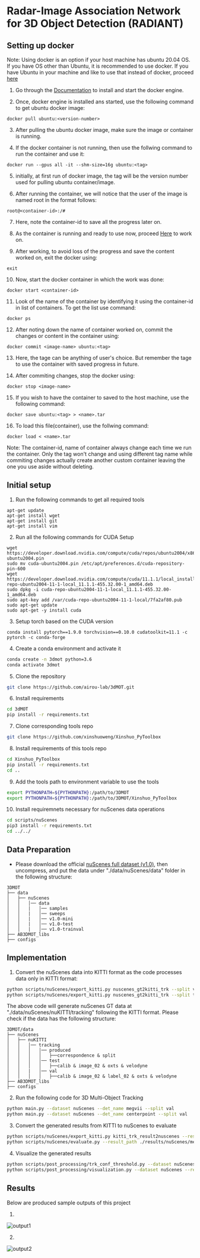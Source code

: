 # Radar-Image Association Network for 3D Object Detection (RADIANT)


## Setting up docker
Note: Using docker is an option if your host machine has ubuntu 20.04 OS. If you have OS other than Ubuntu, it is recommended to use docker. If you have Ubuntu in your machine and like to use that instead of docker, proceed [here](#environment-setup)

1. Go through the [Documentation](https://docs.docker.com/desktop/) to install and start the docker engine.

2. Once, docker engine is installed ans started, use the following command to get ubuntu docker image:

```
docker pull ubuntu:<version-number>
```
3. After pulling the ubuntu docker image, make sure the image or container is running. 

4. If the docker container is not running, then use the follwing command to run the container and use it:
```
docker run --gpus all -it --shm-size=16g ubuntu:<tag>
```
5. initially, at first run of docker image, the tag will be the version number used for pulling ubuntu container/image.

6. After running the container, we will notice that the user of the image is named root in the format follows:
```
root@<container-id>:/#
```
7. Here, note the container-id to save all the progress later on.

8. As the container is running and ready to use now, proceed [Here](#environment-setup) to work on.
9. After working, to avoid loss of the progress and save the content worked on, exit the docker using:
```
exit
```
10. Now, start the docker container in which the work was done:
```
docker start <container-id>
```
11. Look of the name of the container by identifying it using the container-id in list of containers. To get the list use command:
```
docker ps
```
12. After noting down the name of container worked on, commit the changes or content in the container using:
```
docker commit <image-name> ubuntu:<tag>
```
13. Here, the tage can be anything of user's choice. But remember the tage to use the container with saved progress in future.

14. After commiting changes, stop the docker using:
```
docker stop <image-name>
```
15. If you wish to have the container to saved to the host machine, use the following command:
```
docker save ubuntu:<tag> > <name>.tar
```
16. To load this file(container), use the follwing command:
```
docker load < <name>.tar
```

Note: The container-id, name of container always change each time we run the container. Only the tag won't change and using different tag name while commiting changes actually create another custom container leaving the one you use aside without deleting.



## Initial setup

1. Run the following commands to get all required tools
```
apt-get update
apt-get install wget
apt-get install git
apt-get install vim
```

2. Run all the following commands for CUDA Setup
```
wget https://developer.download.nvidia.com/compute/cuda/repos/ubuntu2004/x86_64/cuda-ubuntu2004.pin
sudo mv cuda-ubuntu2004.pin /etc/apt/preferences.d/cuda-repository-pin-600
wget https://developer.download.nvidia.com/compute/cuda/11.1.1/local_installers/cuda-repo-ubuntu2004-11-1-local_11.1.1-455.32.00-1_amd64.deb
sudo dpkg -i cuda-repo-ubuntu2004-11-1-local_11.1.1-455.32.00-1_amd64.deb
sudo apt-key add /var/cuda-repo-ubuntu2004-11-1-local/7fa2af80.pub
sudo apt-get update
sudo apt-get -y install cuda
```

3. Setup torch based on the CUDA version
```
conda install pytorch==1.9.0 torchvision==0.10.0 cudatoolkit=11.1 -c pytorch -c conda-forge
```

4. Create a conda environment and activate it
```bash
conda create -n 3dmot python=3.6
conda activate 3dmot
```

5. Clone the repository
```bash
git clone https://github.com/airou-lab/3dMOT.git
```

6. Install requirements
```bash
cd 3dMOT
pip install -r requirements.txt
```

7. Clone corresponding tools repo
```bash
git clone https://github.com/xinshuoweng/Xinshuo_PyToolbox
```

8. Install requirements of this tools repo
```bash
cd Xinshuo_PyToolbox
pip install -r requirements.txt
cd ..
```

9. Add the tools path to environment variable to use the tools
```bash
export PYTHONPATH=${PYTHONPATH}:/path/to/3DMOT
export PYTHONPATH=${PYTHONPATH}:/path/to/3DMOT/Xinshuo_PyToolbox
```

10. Install requiremnets necessary for nuScenes data operations
```bash
cd scripts/nuScenes
pip3 install -r requirements.txt
cd ../../
```

## Data Preparation
* Please download the official [nuScenes full dataset (v1.0)](https://www.nuscenes.org/download), then uncompress, and put the data under "./data/nuScenes/data" folder in the following structure:

```
3DMOT
├── data
│   ├── nuScenes
│   │   │── data
│   │   |   │── samples
│   │   |   │── sweeps
│   │   |   │── v1.0-mini
│   │   |   │── v1.0-test
│   │   |   │── v1.0-trainval
├── AB3DMOT_libs
├── configs
```

## Implementation

1. Convert the nuScenes data into KITTI format as the code processes data only in KITTI format:

```bash
python scripts/nuScenes/export_kitti.py nuscenes_gt2kitti_trk --split val
python scripts/nuScenes/export_kitti.py nuscenes_gt2kitti_trk --split test
```

The above code will generate nuScenes GT data at "./data/nuScenes/nuKITTI/tracking" following the KITTI format. Please check if the data has the following structure:

```
3DMOT/data
├── nuScenes
│   ├── nuKITTI
│   │   │── tracking
│   │   │   │── produced
│   │   │   │   ├──correspondence & split
│   │   │   │── test
│   │   │   │   ├──calib & image_02 & oxts & velodyne 
│   │   |   │── val
│   │   │   │   ├──calib & image_02 & label_02 & oxts & velodyne 
├── AB3DMOT_libs
├── configs
```

2. Run the following code for 3D Multi-Object Tracking
```bash
python main.py --dataset nuScenes --det_name megvii --split val
python main.py --dataset nuScenes --det_name centerpoint --split val
```

3. Convert the generated results from KITTI to nuScenes to evaluate
```bash
python scripts/nuScenes/export_kitti.py kitti_trk_result2nuscenes --result_name megvii_val_H1 --split val
python scripts/nuScenes/evaluate.py --result_path ./results/nuScenes/megvii_val_H1/results_val.json

```

4. Visualize the generated results 
```bash
python scripts/post_processing/trk_conf_threshold.py --dataset nuScenes-- result_sha megvii_val_H1
python scripts/post_processing/visualization.py --dataset nuScenes --result_sha megvii_val_H1_thres --split val
```

## Results

Below are produced sample outputs of this project

1)
![output1](results/output1.gif)

2)
![output2](results/output2.gif)
